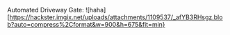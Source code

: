Automated Driveway Gate:
  ![haha][https://hackster.imgix.net/uploads/attachments/1109537/_afYB3RHsgz.blob?auto=compress%2Cformat&w=900&h=675&fit=min}
  
